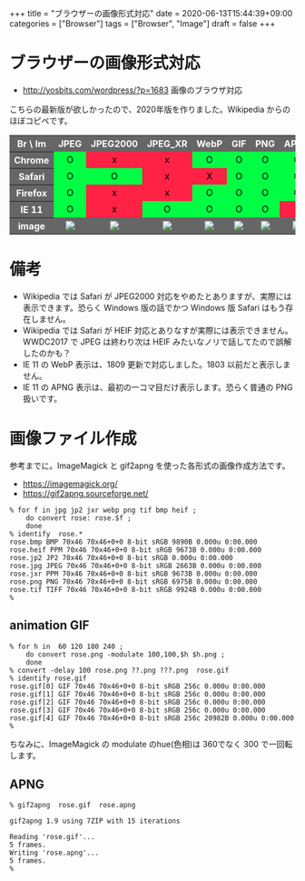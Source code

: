 +++
title = "ブラウザーの画像形式対応"
date = 2020-06-13T15:44:39+09:00
categories = ["Browser"]
tags = ["Browser", "Image"]
draft = false
+++

# ブラウザーの画像形式対応

- http://yosbits.com/wordpress/?p=1683 画像のブラウザ対応

こちらの最新版が欲しかったので、2020年版を作りました。Wikipedia からのほぼコピペです。

<style>
tr { color: white; background-color:#666; }
td { color: black; text-align: center; }
.OK { background-color:#0F4; }
.NG { background-color:#F24; }
</style>

<table>
<tr>
<th>Br \ Im</th><th> JPEG</th><th> JPEG2000 </th><th> JPEG_XR </th><th> WebP </th><th> GIF </th><th> PNG </th><th> APNG </th><th> TIFF </th><th> BMP </th><th> HEIF </th>
</tr><tr>
<th> Chrome </th> <td class="OK">O</td> <td class="NG">x</td><td class="NG">x</td> <td class="OK">O</td> <td class="OK">O</td> <td class="OK">O</td> <td class="OK">O</td> <td class="NG">x</td> <td class="OK">O</td> <td class="NG">x</td>
</tr><tr>
<th> Safari </th> <td class="OK">O</td> <td class="OK">O</td><td class="NG">x</td> <td class="NG">X</td> <td class="OK">O</td> <td class="OK">O</td> <td class="OK">O</td> <td class="NG">x</td> <td class="OK">O</td> <td class="NG">x</td>
</tr><tr>
<th>Firefox </th> <td class="OK">O</td> <td class="NG">x</td><td class="NG">x</td> <td class="OK">O</td> <td class="OK">O</td> <td class="OK">O</td> <td class="OK">O</td> <td class="NG">x</td> <td class="OK">O</td> <td class="NG">x</td>
</tr><tr>
<th>IE 11 </th> <td class="OK">O</td> <td class="NG">x</td><td class="OK">O</td> <td class="OK">O</td> <td class="OK">O</td> <td class="OK">O</td> <td class="NG">x</td> <td class="OK">O</td> <td class="OK">O</td> <td class="NG">x</td>
</tr><tr>
<th> image </th> <td><img src="../rose.jpg"></td> <td><img src="../rose.jp2"></td> <td><img src="../rose.jxr"></td> <td><img src="../rose.webp"></td> <td><img src="../rose.gif"></td> <td><img src="../rose.png"></td> <td><img src="../rose.apng"></td> <td><img src="../rose.tiff"></td> <td><img src="../rose.bmp"></td> <td><img src="../rose.heif"></td>
</tr>
</table>

# 備考

- Wikipedia では Safari が JPEG2000 対応をやめたとありますが、実際には表示できます。恐らく Windows 版の話でかつ Windows 版 Safari はもう存在しません。
- Wikipedia では Safari が HEIF 対応とありなすが実際には表示できません。WWDC2017 で JPEG は終わり次は HEIF みたいなノリで話してたので誤解したのかも？
- IE 11 の WebP 表示は、1809 更新で対応しました。1803 以前だと表示しません。
- IE 11 の APNG 表示は、最初の一コマ目だけ表示します。恐らく普通の PNG 扱いです。

# 画像ファイル作成

参考までに。ImageMagick と gif2apng を使った各形式の画像作成方法です。

- https://imagemagick.org/
- https://gif2apng.sourceforge.net/


```
% for f in jpg jp2 jxr webp png tif bmp heif ;
    do convert rose: rose.$f ;
    done
% identify  rose.*
rose.bmp BMP 70x46 70x46+0+0 8-bit sRGB 9890B 0.000u 0:00.000
rose.heif PPM 70x46 70x46+0+0 8-bit sRGB 9673B 0.000u 0:00.000
rose.jp2 JP2 70x46 70x46+0+0 8-bit sRGB 0.000u 0:00.000
rose.jpg JPEG 70x46 70x46+0+0 8-bit sRGB 2663B 0.000u 0:00.000
rose.jxr PPM 70x46 70x46+0+0 8-bit sRGB 9673B 0.000u 0:00.000
rose.png PNG 70x46 70x46+0+0 8-bit sRGB 6975B 0.000u 0:00.000
rose.tif TIFF 70x46 70x46+0+0 8-bit sRGB 9924B 0.000u 0:00.000
%
```

## animation GIF

```
% for h in  60 120 180 240 ;
    do convert rose.png -modulate 100,100,$h $h.png ;
    done
% convert -delay 100 rose.png ??.png ???.png  rose.gif
% identify rose.gif
rose.gif[0] GIF 70x46 70x46+0+0 8-bit sRGB 256c 0.000u 0:00.000
rose.gif[1] GIF 70x46 70x46+0+0 8-bit sRGB 256c 0.000u 0:00.000
rose.gif[2] GIF 70x46 70x46+0+0 8-bit sRGB 256c 0.000u 0:00.000
rose.gif[3] GIF 70x46 70x46+0+0 8-bit sRGB 256c 0.000u 0:00.000
rose.gif[4] GIF 70x46 70x46+0+0 8-bit sRGB 256c 20982B 0.000u 0:00.000
%
```

ちなみに、ImageMagick の modulate のhue(色相)は 360でなく 300 で一回転します。

##  APNG

```
% gif2apng  rose.gif  rose.apng

gif2apng 1.9 using 7ZIP with 15 iterations

Reading 'rose.gif'...
5 frames.
Writing 'rose.apng'...
5 frames.
% 
```
